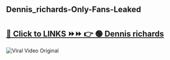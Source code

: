
 ## Dennis_richards-Only-Fans-Leaked

# <h2><a href="https://clipsfans.com/Dennis_richards&ref=git">🔗 Click to LINKS ⏩⏩ 👉 🟢 Dennis richards </a></h2>

<a href="https://clipsfans.com/Dennis_richards&ref=git" rel="nofollow" data-target="animated-image.originalLink"><img src="https://i.ibb.co.com/xMMVF88/686577567.gif" alt="Viral Video Original" style="max-width: 100%; display: inline-block;" data-target="animated-image.originalImage"></a>
